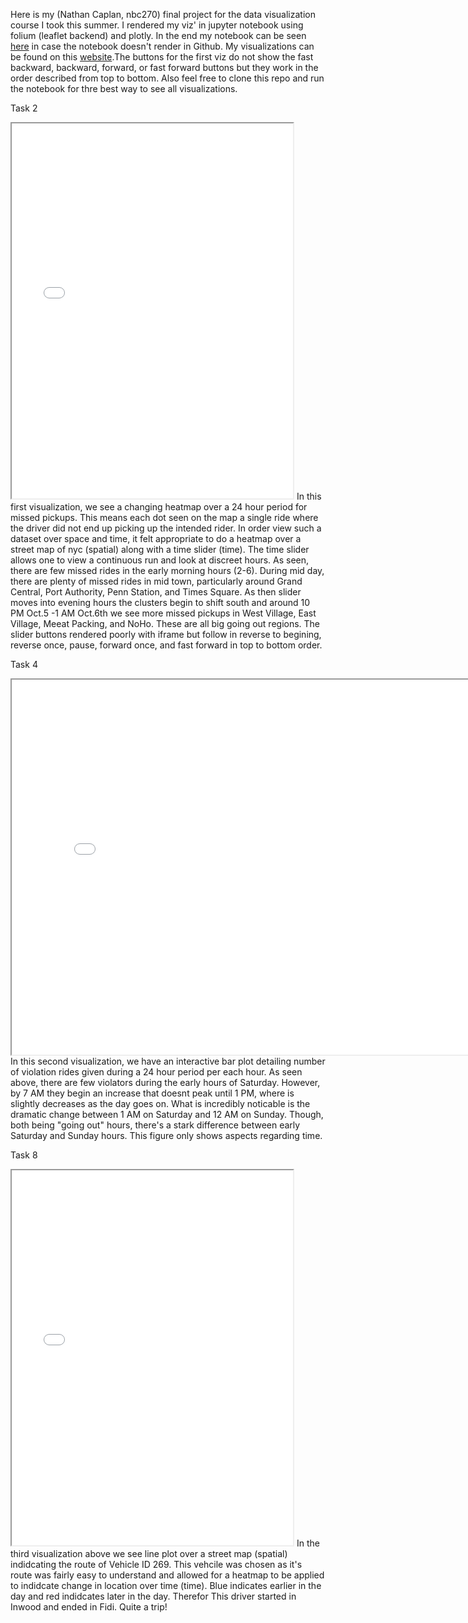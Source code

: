 Here is my (Nathan Caplan, nbc270) final project for the data visualization course I took this summer. I rendered my viz' in jupyter notebook using folium (leaflet backend) and plotly. In the end my notebook can be seen [here](https://nbviewer.jupyter.org/github/nbc270/data_visualization_final/blob/master/data_viz_final_project_images.ipynb) in case the notebook doesn't render in Github. My visualizations can be found on this [website](https://nbc270.github.io/data_visualization_final/).The buttons for the first viz do not show the fast backward, backward, forward, or fast forward buttons but they work in the order described from top to bottom. Also feel free to clone this repo and run the notebook for thre best way to see all visualizations. 

<a name="Challenge_2"></a>
Task 2
<iframe width="450" height="600" src='challenge_2.html'></iframe>
In this first visualization, we see a changing heatmap over a 24 hour period for missed pickups. This means each dot seen on the map a single ride where the driver did not end up picking up the intended rider. In order view such a dataset over space and time, it felt appropriate to do a heatmap over a street map of nyc (spatial) along with a time slider (time). The time slider allows one to view a continuous run and look at discreet hours. As seen, there are few missed rides in the early morning hours (2-6). During mid day, there are plenty of missed rides in mid town, particularly around Grand Central, Port Authority, Penn Station, and Times Square. As then slider moves into evening hours the clusters begin to shift south and around 10 PM Oct.5 -1 AM Oct.6th we see more missed pickups in West Village, East Village, Meeat Packing, and NoHo. These are all big going out regions. The slider buttons rendered poorly with iframe but follow in reverse to begining, reverse once, pause, forward once, and fast forward in top to bottom order.

<a name="Challenge_4"></a>
Task 4
<iframe width="800" height="600" src='challenge_4.html'></iframe>
In this second visualization, we have an interactive bar plot detailing number of violation rides given during a 24 hour period per each hour. As seen above, there are few violators during the early hours of Saturday. However, by 7 AM they begin an increase that doesnt peak until 1 PM, where is slightly decreases as the day goes on. What is incredibly noticable is the dramatic change between 1 AM on Saturday and 12 AM on Sunday. Though, both being "going out" hours, there's a stark difference between early Saturday and Sunday hours. This figure only shows aspects regarding time.

<a name="Challenge_8"></a>
Task 8
<iframe width="450" height="600" src='challenge_8.html'></iframe>
In the third visualization above we see line plot over a street map (spatial) indidcating the route of Vehicle ID 269. This vehcile was chosen as it's route was fairly easy to understand and allowed for a heatmap to be applied to indidcate change in location over time (time). Blue indicates earlier in the day and red indidcates later in the day. Therefor This driver started in Inwood and ended in Fidi. Quite a trip!
